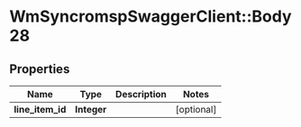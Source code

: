 # WmSyncromspSwaggerClient::Body28

## Properties
Name | Type | Description | Notes
------------ | ------------- | ------------- | -------------
**line_item_id** | **Integer** |  | [optional] 

